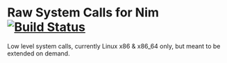 # Raw System Calls for Nim [![Build Status](https://circleci.com/gh/def-/nim-syscall.png)](https://circleci.com/gh/def-/nim-syscall)

Low level system calls, currently Linux x86 & x86_64 only, but meant to be extended on demand.

